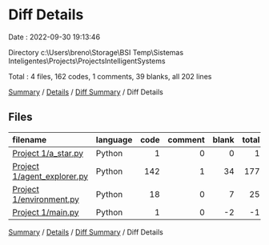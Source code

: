 # Diff Details

Date : 2022-09-30 19:13:46

Directory c:\\Users\\breno\\Storage\\BSI Temp\\Sistemas Inteligentes\\Projects\\ProjectsIntelligentSystems

Total : 4 files,  162 codes, 1 comments, 39 blanks, all 202 lines

[Summary](results.md) / [Details](details.md) / [Diff Summary](diff.md) / Diff Details

## Files
| filename | language | code | comment | blank | total |
| :--- | :--- | ---: | ---: | ---: | ---: |
| [Project 1/a_star.py](/Project%201/a_star.py) | Python | 1 | 0 | 0 | 1 |
| [Project 1/agent_explorer.py](/Project%201/agent_explorer.py) | Python | 142 | 1 | 34 | 177 |
| [Project 1/environment.py](/Project%201/environment.py) | Python | 18 | 0 | 7 | 25 |
| [Project 1/main.py](/Project%201/main.py) | Python | 1 | 0 | -2 | -1 |

[Summary](results.md) / [Details](details.md) / [Diff Summary](diff.md) / Diff Details